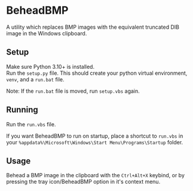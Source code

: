 # BeheadBMP
A utility which replaces BMP images with the equivalent truncated DIB image in the Windows clipboard.

## Setup
Make sure Python 3.10+ is installed.<br>
Run the `setup.py` file. This should create your python virtual environment, `venv`, and a `run.bat` file.

Note: If the `run.bat` file is moved, run `setup.vbs` again.

## Running
Run the `run.vbs` file.

If you want BeheadBMP to run on startup, place a shortcut to `run.vbs` in your `%appdata%\Microsoft\Windows\Start Menu\Programs\Startup` folder.

## Usage
Behead a BMP image in the clipboard with the `Ctrl+Alt+X` keybind, or by pressing the tray icon/BeheadBMP option in it's context menu.
